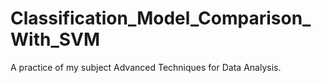 # Classification_Model_Comparison_With_SVM
A practice of my subject Advanced Techniques for Data Analysis.
